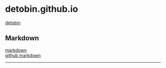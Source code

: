 # detobin.github.io

[detobin](https://detobin.github.io/)  

## Markdown

[markdown](http://daringfireball.net/projects/markdown/syntax#link)  
[github markdown](https://help.github.com/articles/github-flavored-markdown)  

---
